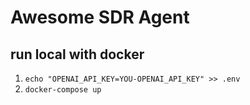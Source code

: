 # Awesome SDR Agent

## run local with docker
1. `echo "OPENAI_API_KEY=YOU-OPENAI_API_KEY" >> .env`
2. `docker-compose up`
